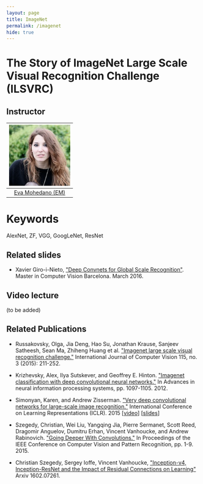 ```yaml
---
layout: page
title: ImageNet
permalink: /imagenet
hide: true
---
```


# The Story of ImageNet Large Scale Visual Recognition Challenge (ILSVRC)

## Instructor

| ![Eva Mohedano][EvaMohedano-photo]  |
|:-:|
|  [Eva Mohedano (EM)](EvaMohedano-web)     |

[EvaMohedano-web]: https://www.insight-centre.org/users/eva-mohedano
[EvaMohedano-photo]: img/instructors/EvaMohedano.jpg "Eva Mohedano"

# Keywords
AlexNet, ZF, VGG, GoogLeNet, ResNet

## Related slides

* Xavier Giro-i-Nieto, ["Deep Convnets for Global Scale Recognition"](http://www.slideshare.net/xavigiro/deep-convnets-for-global-recognition). Master in Computer Vision Barcelona. March 2016.

## Video lecture

(to be added)

## Related Publications

* Russakovsky, Olga, Jia Deng, Hao Su, Jonathan Krause, Sanjeev Satheesh, Sean Ma, Zhiheng Huang et al. ["Imagenet large scale visual recognition challenge."](http://arxiv.org/abs/1409.0575) International Journal of Computer Vision 115, no. 3 (2015): 211-252.

* Krizhevsky, Alex, Ilya Sutskever, and Geoffrey E. Hinton. ["Imagenet classification with deep convolutional neural networks."](http://papers.nips.cc/paper/4824-imagenet-classification-w) In Advances in neural information processing systems, pp. 1097-1105. 2012.

* Simonyan, Karen, and Andrew Zisserman. ["Very deep convolutional networks for large-scale image recognition."](http://www.robots.ox.ac.uk/~vgg/research/very_deep/) International Conference on Learning Representations (ICLR). 2015 [[video](https://www.youtube.com/watch?v=OQe-9P51Z0s&feature=youtu.be)] [[slides](http://www.iclr.cc/lib/exe/fetch.php?media=iclr2015:simonyan-iclr2015.pdf)]

* Szegedy, Christian, Wei Liu, Yangqing Jia, Pierre Sermanet, Scott Reed, Dragomir Anguelov, Dumitru Erhan, Vincent Vanhoucke, and Andrew Rabinovich. ["Going Deeper With Convolutions."](http://www.cv-foundation.org/openaccess/content_cvpr_2015/html/Szegedy_Going_Deeper_With_2015_CVPR_paper.html) In Proceedings of the IEEE Conference on Computer Vision and Pattern Recognition, pp. 1-9. 2015.

* Christian Szegedy, Sergey Ioffe, Vincent Vanhoucke, ["Inception-v4, Inception-ResNet and the Impact of Residual Connections on Learning"](http://arxiv.org/abs/1602.07261) Arxiv 1602.07261.
